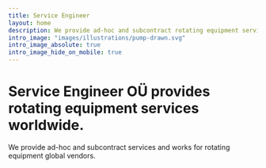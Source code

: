 ```yaml
---
title: Service Engineer
layout: home
description: We provide ad-hoc and subcontract rotating equipment services worldwide. Our expertise are Centrifugal pumps, Electrical Motors and Controls.
intro_image: "images/illustrations/pump-drawn.svg"
intro_image_absolute: true
intro_image_hide_on_mobile: true
---
```


# Service Engineer OÜ provides rotating equipment services worldwide.
We provide ad-hoc and subcontract services and works for rotating equipment global vendors.
